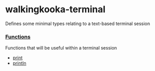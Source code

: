 # walkingkooka-terminal
Defines some minimal types relating to a text-based terminal session

### [Functions](https://github.com/mP1/walkingkooka-tree/blob/master/src/main/java/walkingkooka/tree/expression/function/ExpressionFunction.java)

Functions that will be useful within a terminal session

- [print](https://github.com/mP1/walkingkooka-terminal/tree/master/src/main/java/walkingkooka/terminal/expression/function/TerminalExpressionFunctionPrint.java)
- [println](https://github.com/mP1/walkingkooka-terminal/tree/master/src/main/java/walkingkooka/terminal/expression/function/TerminalExpressionFunctionPrintln.java)
